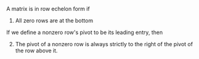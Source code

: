 A matrix is in row echelon form if

1. All zero rows are at the bottom

If we define a nonzero row's pivot to be its leading entry, then

2. The pivot of a nonzero row is always strictly to the right of the pivot of the row above it.